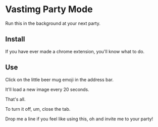 # Vastimg Party Mode

Run this in the background at your next party.

## Install

If you have ever made a chrome extension, you'll know
what to do.

## Use

Click on the little beer mug emoji in the address bar.

It'll load a new image every 20 seconds.

That's all.

To turn it off, um, close the tab.

Drop me a line if you feel like using this, oh and
invite me to your party!

[vastimg]: http://vastimg.herokuapp.com/

